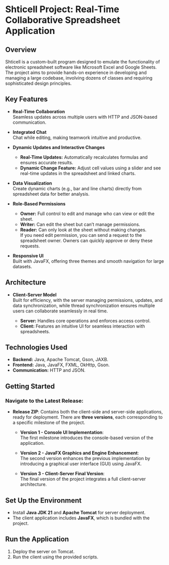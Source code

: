# Shticell Project: Real-Time Collaborative Spreadsheet Application

## Overview
Shticell is a custom-built program designed to emulate the functionality of electronic spreadsheet software like Microsoft Excel and Google Sheets. The project aims to provide hands-on experience in developing and managing a large codebase, involving dozens of classes and requiring sophisticated design principles.

## Key Features

- **Real-Time Collaboration**  
  Seamless updates across multiple users with HTTP and JSON-based communication.

- **Integrated Chat**  
  Chat while editing, making teamwork intuitive and productive.

- **Dynamic Updates and Interactive Changes**  
  - **Real-Time Updates:** Automatically recalculates formulas and ensures accurate results.  
  - **Dynamic Change Feature:** Adjust cell values using a slider and see real-time updates in the spreadsheet and linked charts.

- **Data Visualization**  
  Create dynamic charts (e.g., bar and line charts) directly from spreadsheet data for better analysis.

- **Role-Based Permissions**  
  - **Owner:** Full control to edit and manage who can view or edit the sheet.  
  - **Writer:** Can edit the sheet but can’t manage permissions.  
  - **Reader:** Can only look at the sheet without making changes.  
  If you need edit permission, you can send a request to the spreadsheet owner. Owners can quickly approve or deny these requests.

- **Responsive UI**  
  Built with JavaFX, offering three themes and smooth navigation for large datasets.

## Architecture

- **Client-Server Model**  
  Built for efficiency, with the server managing permissions, updates, and data synchronization, while thread synchronization ensures multiple users can collaborate seamlessly in real time.

  - **Server:** Handles core operations and enforces access control.  
  - **Client:** Features an intuitive UI for seamless interaction with spreadsheets.

## Technologies Used

- **Backend:** Java, Apache Tomcat, Gson, JAXB.  
- **Frontend:** Java, JavaFX, FXML, OkHttp, Gson.  
- **Communication:** HTTP and JSON.

## Getting Started

### Navigate to the Latest Release:

- **Release ZIP**: Contains both the client-side and server-side applications, ready for deployment. There are **three versions**, each corresponding to a specific milestone of the project.

  - **Version 1 - Console UI Implementation**:  
    The first milestone introduces the console-based version of the application.
    
  - **Version 2 - JavaFX Graphics and Engine Enhancement**:  
    The second version enhances the previous implementation by introducing a graphical user interface (GUI) using JavaFX.

  - **Version 3 - Client-Server Final Version**:  
    The final version of the project integrates a full client-server architecture.

## Set Up the Environment

- Install **Java JDK 21** and **Apache Tomcat** for server deployment.
- The client application includes **JavaFX**, which is bundled with the project.

## Run the Application

1. Deploy the server on Tomcat.
2. Run the client using the provided scripts.
